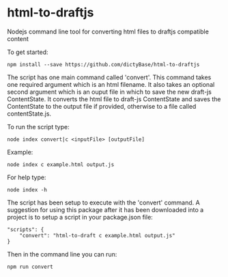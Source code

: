 # html-to-draftjs
Nodejs command line tool for converting html files to draftjs compatible content

To get started:

```
npm install --save https://github.com/dictyBase/html-to-draftjs
```

The script has one main command called 'convert'.  This command takes one required argument which is an html filename.  It also takes an optional second argument which is an ouput file in which to save the new draft-js ContentState.  It converts the html file to draft-js ContentState and saves the ContentState to the output file if provided, otherwise to a file called contentState.js.

To run the script type:

```
node index convert|c <inputFile> [outputFile]
```

Example:

```
node index c example.html output.js
```

For help type:

```
node index -h
```

The script has been setup to execute with the 'convert' command.  A suggestion for using this package after it has been downloaded into a project is to setup a script in your package.json file:

```
"scripts": {
    "convert": "html-to-draft c example.html output.js"
}
```

Then in the command line you can run:

```
npm run convert
```
